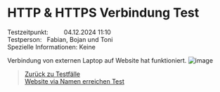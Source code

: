 # HTTP & HTTPS Verbindung Test  
Testzeitpunkt:&nbsp;&nbsp;&nbsp;&nbsp;&nbsp;&nbsp;&nbsp;&nbsp;&nbsp;04.12.2024 11:10  
Testperson:&nbsp;&nbsp;&nbsp;Fabian, Bojan und Toni  
Spezielle Informationen:&nbsp;Keine  



Verbindung von externen Laptop auf Website hat funktioniert.
![image](https://github.com/user-attachments/assets/9860b031-f38a-4caf-8e18-3c0c6e50ee7d)







> [Zurück zu Testfälle](Testfaelle.md)  
> [Website via Namen erreichen Test](Testfall2.md)
